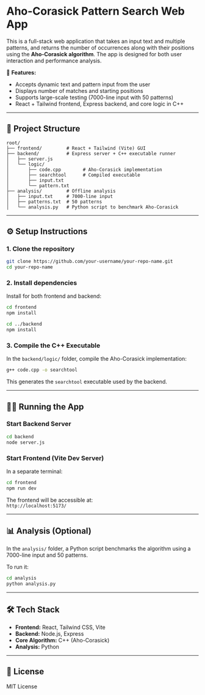 # Aho-Corasick Pattern Search Web App

This is a full-stack web application that takes an input text and multiple patterns, and returns the number of occurrences along with their positions using the **Aho-Corasick algorithm**. The app is designed for both user interaction and performance analysis.

🔗 **Features:**
- Accepts dynamic text and pattern input from the user
- Displays number of matches and starting positions
- Supports large-scale testing (7000-line input with 50 patterns)
- React + Tailwind frontend, Express backend, and core logic in C++

---

## 📁 Project Structure

```
root/
├── frontend/         # React + Tailwind (Vite) GUI
├── backend/          # Express server + C++ executable runner
│   ├── server.js
│   └── logic/
│       ├── code.cpp        # Aho-Corasick implementation
│       ├── searchtool      # Compiled executable
│       ├── input.txt
│       └── pattern.txt
├── analysis/         # Offline analysis
│   ├── input.txt     # 7000-line input
│   ├── patterns.txt  # 50 patterns
│   └── analysis.py   # Python script to benchmark Aho-Corasick
```

---

## ⚙️ Setup Instructions

### 1. Clone the repository

```bash
git clone https://github.com/your-username/your-repo-name.git
cd your-repo-name
```

### 2. Install dependencies

Install for both frontend and backend:

```bash
cd frontend
npm install

cd ../backend
npm install
```

### 3. Compile the C++ Executable

In the `backend/logic/` folder, compile the Aho-Corasick implementation:

```bash
g++ code.cpp -o searchtool
```

This generates the `searchtool` executable used by the backend.

---

## 🧑‍💻 Running the App

### Start Backend Server

```bash
cd backend
node server.js
```

### Start Frontend (Vite Dev Server)

In a separate terminal:

```bash
cd frontend
npm run dev
```

The frontend will be accessible at:  
`http://localhost:5173/`

---

## 📊 Analysis (Optional)

In the `analysis/` folder, a Python script benchmarks the algorithm using a 7000-line input and 50 patterns.

To run it:

```bash
cd analysis
python analysis.py
```

---

## 🛠 Tech Stack

- **Frontend:** React, Tailwind CSS, Vite
- **Backend:** Node.js, Express
- **Core Algorithm:** C++ (Aho-Corasick)
- **Analysis:** Python

---

## 📄 License

MIT License
